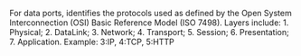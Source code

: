 ﻿For data ports, identifies the protocols used as defined by the Open System Interconnection (OSI) Basic Reference Model (ISO 7498).  Layers include: 1. Physical; 2. DataLink; 3. Network; 4. Transport; 5. Session; 6. Presentation; 7. Application.  Example: 3:IP, 4:TCP, 5:HTTP
